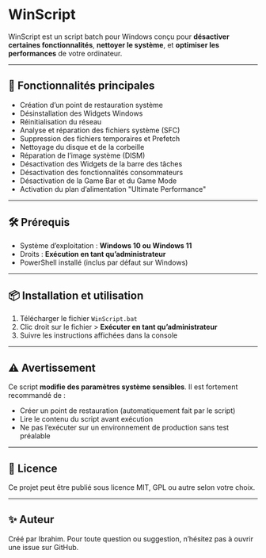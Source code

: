 # WinScript

WinScript est un script batch pour Windows conçu pour **désactiver certaines fonctionnalités**, **nettoyer le système**, et **optimiser les performances** de votre ordinateur.

---

## 🚀 Fonctionnalités principales

- Création d’un point de restauration système
- Désinstallation des Widgets Windows
- Réinitialisation du réseau
- Analyse et réparation des fichiers système (SFC)
- Suppression des fichiers temporaires et Prefetch
- Nettoyage du disque et de la corbeille
- Réparation de l’image système (DISM)
- Désactivation des Widgets de la barre des tâches
- Désactivation des fonctionnalités consommateurs
- Désactivation de la Game Bar et du Game Mode
- Activation du plan d’alimentation "Ultimate Performance"

---

## 🛠️ Prérequis

- Système d’exploitation : **Windows 10 ou Windows 11**
- Droits : **Exécution en tant qu’administrateur**
- PowerShell installé (inclus par défaut sur Windows)

---

## 📦 Installation et utilisation

1. Télécharger le fichier `WinScript.bat`
2. Clic droit sur le fichier > **Exécuter en tant qu’administrateur**
3. Suivre les instructions affichées dans la console

---

## ⚠️ Avertissement

Ce script **modifie des paramètres système sensibles**. Il est fortement recommandé de :
- Créer un point de restauration (automatiquement fait par le script)
- Lire le contenu du script avant exécution
- Ne pas l’exécuter sur un environnement de production sans test préalable

---

## 📄 Licence

Ce projet peut être publié sous licence MIT, GPL ou autre selon votre choix.

---

## ✨ Auteur

Créé par Ibrahim. Pour toute question ou suggestion, n’hésitez pas à ouvrir une issue sur GitHub.
